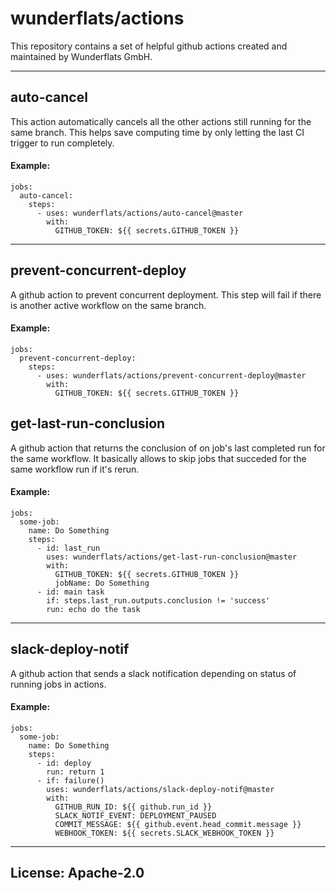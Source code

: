 # wunderflats/actions

This repository contains a set of helpful github actions created and maintained by Wunderflats GmbH.

---

## auto-cancel

This action automatically cancels all the other actions still running for the same branch. This helps save computing time by only letting the last CI trigger to run completely.

#### Example:

```
jobs:
  auto-cancel:
    steps:
      - uses: wunderflats/actions/auto-cancel@master
        with:
          GITHUB_TOKEN: ${{ secrets.GITHUB_TOKEN }}
```

---

## prevent-concurrent-deploy

A github action to prevent concurrent deployment. This step will fail if there is another active workflow on the same branch.

#### Example:

```
jobs:
  prevent-concurrent-deploy:
    steps:
      - uses: wunderflats/actions/prevent-concurrent-deploy@master
        with:
          GITHUB_TOKEN: ${{ secrets.GITHUB_TOKEN }}
```

## get-last-run-conclusion

A github action that returns the conclusion of on job's last completed run for the same workflow. It basically allows to skip jobs that succeded for the same workflow run if it's rerun.

#### Example:

```
jobs:
  some-job:
    name: Do Something
    steps:
      - id: last_run
        uses: wunderflats/actions/get-last-run-conclusion@master
        with:
          GITHUB_TOKEN: ${{ secrets.GITHUB_TOKEN }}
          jobName: Do Something
      - id: main task
        if: steps.last_run.outputs.conclusion != 'success'
        run: echo do the task
```

---

## slack-deploy-notif

A github action that sends a slack notification depending on status of running jobs in actions.

#### Example:

```
jobs:
  some-job:
    name: Do Something
    steps:
      - id: deploy
        run: return 1
      - if: failure()
        uses: wunderflats/actions/slack-deploy-notif@master
        with:
          GITHUB_RUN_ID: ${{ github.run_id }}
          SLACK_NOTIF_EVENT: DEPLOYMENT_PAUSED
          COMMIT_MESSAGE: ${{ github.event.head_commit.message }}
          WEBHOOK_TOKEN: ${{ secrets.SLACK_WEBHOOK_TOKEN }}
```

---

## License: Apache-2.0
